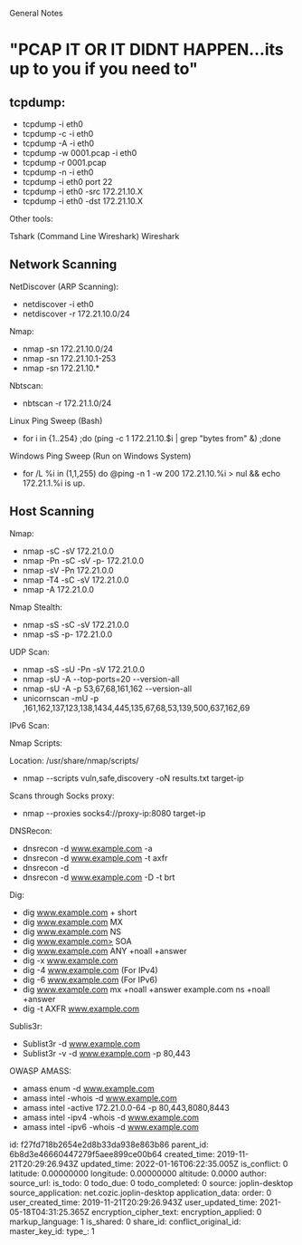 General Notes

# "PCAP IT OR IT DIDNT HAPPEN...its up to you if you need to"


## tcpdump:

- tcpdump -i eth0
- tcpdump -c -i eth0
- tcpdump -A -i eth0
- tcpdump -w 0001.pcap -i eth0
- tcpdump -r 0001.pcap
- tcpdump -n -i eth0
- tcpdump -i eth0 port 22
- tcpdump -i eth0 -src 172.21.10.X
- tcpdump -i eth0 -dst 172.21.10.X

Other tools: 

Tshark (Command Line Wireshark)
Wireshark


## Network Scanning

NetDiscover (ARP Scanning):
- netdiscover -i eth0
- netdiscover -r 172.21.10.0/24

Nmap:

- nmap -sn 172.21.10.0/24
- nmap -sn 172.21.10.1-253
- nmap -sn 172.21.10.*

Nbtscan: 
- nbtscan -r 172.21.1.0/24

Linux Ping Sweep (Bash)

- for i in {1..254} ;do (ping -c 1 172.21.10.$i | grep "bytes from" &) ;done

Windows Ping Sweep (Run on Windows System)

- for /L %i in (1,1,255) do @ping -n 1 -w 200 172.21.10.%i > nul && echo 172.21.1.%i is up.



## Host Scanning

Nmap:

- nmap -sC -sV 172.21.0.0
- nmap -Pn -sC -sV -p- 172.21.0.0
- nmap -sV -Pn 172.21.0.0
- nmap -T4 -sC -sV 172.21.0.0
- nmap -A 172.21.0.0

Nmap Stealth: 
- nmap -sS -sC -sV 172.21.0.0
- nmap -sS -p- 172.21.0.0


UDP Scan: 
- nmap -sS -sU -Pn -sV 172.21.0.0
- nmap -sU -A --top-ports=20 --version-all
- nmap -sU -A -p 53,67,68,161,162 --version-all 
- unicornscan -mU -p ,161,162,137,123,138,1434,445,135,67,68,53,139,500,637,162,69


IPv6 Scan:

Nmap Scripts: 

Location: /usr/share/nmap/scripts/

- nmap --scripts vuln,safe,discovery -oN results.txt target-ip

Scans through Socks proxy: 

- nmap --proxies socks4://proxy-ip:8080 target-ip

DNSRecon: 

- dnsrecon -d www.example.com -a 
- dnsrecon -d www.example.com -t axfr
- dnsrecon -d <startIP-endIP>
- dnsrecon -d www.example.com -D <namelist> -t brt

Dig: 

- dig www.example.com + short
- dig www.example.com MX
- dig www.example.com NS
- dig www.example.com> SOA
- dig www.example.com ANY +noall +answer
- dig -x www.example.com
- dig -4 www.example.com (For IPv4)
- dig -6 www.example.com (For IPv6)
- dig www.example.com mx +noall +answer example.com ns +noall +answer
- dig -t AXFR www.example.com

Sublis3r:

- Sublist3r -d www.example.com
- Sublist3r -v -d www.example.com -p 80,443

OWASP AMASS: 

- amass enum -d www.example.com
- amass intel -whois -d www.example.com
- amass intel -active 172.21.0.0-64 -p 80,443,8080,8443
- amass intel -ipv4 -whois -d www.example.com
- amass intel -ipv6 -whois -d www.example.com



id: f27fd718b2654e2d8b33da938e863b86
parent_id: 6b8d3e46660447279f5aee899ce00b64
created_time: 2019-11-21T20:29:26.943Z
updated_time: 2022-01-16T06:22:35.005Z
is_conflict: 0
latitude: 0.00000000
longitude: 0.00000000
altitude: 0.0000
author: 
source_url: 
is_todo: 0
todo_due: 0
todo_completed: 0
source: joplin-desktop
source_application: net.cozic.joplin-desktop
application_data: 
order: 0
user_created_time: 2019-11-21T20:29:26.943Z
user_updated_time: 2021-05-18T04:31:25.365Z
encryption_cipher_text: 
encryption_applied: 0
markup_language: 1
is_shared: 0
share_id: 
conflict_original_id: 
master_key_id: 
type_: 1